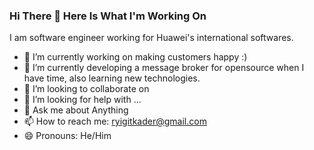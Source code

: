 ### Hi There 👋  Here Is What I'm Working On 


 I am software engineer working for Huawei's international softwares.


 - 🔭 I’m currently working on making customers happy :) 
 - 🌱 I’m currently developing a message broker for opensource when I have time, also learning new technologies.
 - 👯 I’m looking to collaborate on 
 - 🤔 I’m looking for help with ...
 - 💬 Ask me about Anything
 - 📫 How to reach me: ryigitkader@gmail.com
 - 😄 Pronouns: He/Him




